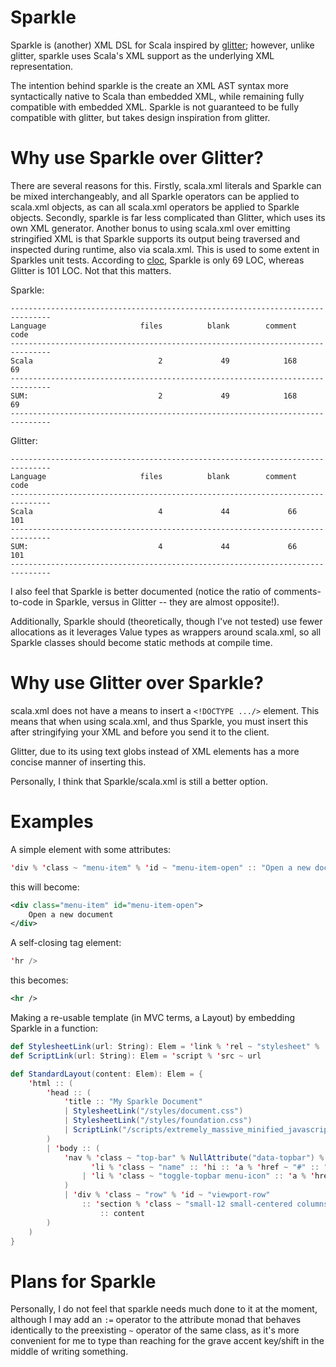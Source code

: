 # Sparkle

Sparkle is (another) XML DSL for Scala inspired by
[glitter](https://github.com/julienrf/glitter); however, unlike glitter,
sparkle uses Scala's XML support as the underlying XML representation.

The intention behind sparkle is the create an XML AST syntax more
syntactically native to Scala than embedded XML, while remaining fully
compatible with embedded XML. Sparkle is not guaranteed to be fully
compatible with glitter, but takes design inspiration from glitter.

# Why use Sparkle over Glitter?

There are several reasons for this. Firstly, scala.xml literals and
Sparkle can be mixed interchangeably, and all Sparkle operators can be
applied to scala.xml objects, as can all scala.xml operators be applied to
Sparkle objects. Secondly, sparkle is far less complicated than Glitter,
which uses its own XML generator. Another bonus to using scala.xml over
emitting stringified XML is that Sparkle supports its output being
traversed and inspected during runtime, also via scala.xml. This is used
to some extent in Sparkles unit tests. According to
[cloc](https://github.com/AlDanial/cloc), Sparkle is only 69 LOC, whereas
Glitter is 101 LOC. Not that this matters.

Sparkle:

```
-------------------------------------------------------------------------------
Language                     files          blank        comment           code
-------------------------------------------------------------------------------
Scala                            2             49            168             69
-------------------------------------------------------------------------------
SUM:                             2             49            168             69
-------------------------------------------------------------------------------
```

Glitter:

```
-------------------------------------------------------------------------------
Language                     files          blank        comment           code
-------------------------------------------------------------------------------
Scala                            4             44             66            101
-------------------------------------------------------------------------------
SUM:                             4             44             66            101
-------------------------------------------------------------------------------
```

I also feel that Sparkle is better documented (notice the ratio of
comments-to-code in Sparkle, versus in Glitter -- they are almost
opposite!).

Additionally, Sparkle should (theoretically, though I've not tested) use
fewer allocations as it leverages Value types as wrappers around
scala.xml, so all Sparkle classes should become static methods at compile
time.

# Why use Glitter over Sparkle?

scala.xml does not have a means to insert a `<!DOCTYPE .../>` element.
This means that when using scala.xml, and thus Sparkle, you must insert
this after stringifying your XML and before you send it to the client.

Glitter, due to its using text globs instead of XML elements has a more
concise manner of inserting this.

Personally, I think that Sparkle/scala.xml is still a better option.

# Examples

A simple element with some attributes:

```scala
'div % 'class ~ "menu-item" % 'id ~ "menu-item-open" :: "Open a new document"
```

this will become:

```xml
<div class="menu-item" id="menu-item-open">
    Open a new document
</div>
```

A self-closing tag element:

```scala
'hr />
```

this becomes:

```xml
<hr />
```

Making a re-usable template (in MVC terms, a Layout) by embedding Sparkle in a function:

```scala
def StylesheetLink(url: String): Elem = 'link % 'rel ~ "stylesheet" % 'type ~ "text/css" % 'href ~ url 
def ScriptLink(url: String): Elem = 'script % 'src ~ url

def StandardLayout(content: Elem): Elem = {
    'html :: (
        'head :: (
            'title :: "My Sparkle Document"
            | StylesheetLink("/styles/document.css")
            | StylesheetLink("/styles/foundation.css")
            | ScriptLink("/scripts/extremely_massive_minified_javascript_blob.js")
        )
        | 'body :: (
            'nav % 'class ~ "top-bar" % NullAttribute("data-topbar") % 'role ~ "navigation" :: (
                  'li % 'class ~ "name" :: 'hi :: 'a % 'href ~ "#" :: "My Sparkle Document"
                | 'li % 'class ~ "toggle-topbar menu-icon" :: 'a % 'href ~ "#" :: 'span :: "Menu"
            )
            | 'div % 'class ~ "row" % 'id ~ "viewport-row"
                :: 'section % 'class ~ "small-12 small-centered columns" % 'id ~ "viewport"
                    :: content
        )
    )
}
```

# Plans for Sparkle

Personally, I do not feel that sparkle needs much done to it at the
moment, although I may add an `:=` operator to the attribute monad that
behaves identically to the preexisting `~` operator of the same class, as
it's more convenient for me to type than reaching for the grave accent
key/shift in the middle of writing something.
